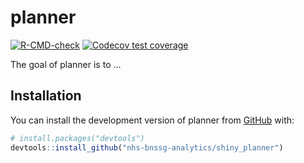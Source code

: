 
<!-- README.md is generated from README.Rmd. Please edit that file -->

# planner

<!-- badges: start -->

[![R-CMD-check](https://github.com/nhs-bnssg-analytics/shiny_planner/actions/workflows/R-CMD-check.yaml/badge.svg)](https://github.com/nhs-bnssg-analytics/shiny_planner/actions/workflows/R-CMD-check.yaml)
[![Codecov test
coverage](https://codecov.io/gh/nhs-bnssg-analytics/shiny_planner/branch/main/graph/badge.svg)](https://app.codecov.io/gh/nhs-bnssg-analytics/shiny_planner?branch=main)
<!-- badges: end -->

The goal of planner is to …

## Installation

You can install the development version of planner from
[GitHub](https://github.com/) with:

``` r
# install.packages("devtools")
devtools::install_github("nhs-bnssg-analytics/shiny_planner")
```

